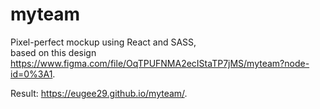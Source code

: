 # myteam

Pixel-perfect mockup using React and SASS,  
based on this design https://www.figma.com/file/OqTPUFNMA2ecIStaTP7jMS/myteam?node-id=0%3A1. 
  
Result: https://eugee29.github.io/myteam/.

